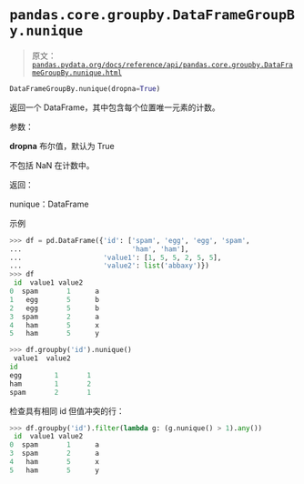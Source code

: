 # `pandas.core.groupby.DataFrameGroupBy.nunique`

> 原文：[`pandas.pydata.org/docs/reference/api/pandas.core.groupby.DataFrameGroupBy.nunique.html`](https://pandas.pydata.org/docs/reference/api/pandas.core.groupby.DataFrameGroupBy.nunique.html)

```py
DataFrameGroupBy.nunique(dropna=True)
```

返回一个 DataFrame，其中包含每个位置唯一元素的计数。

参数：

**dropna** 布尔值，默认为 True

不包括 NaN 在计数中。

返回：

nunique：DataFrame

示例

```py
>>> df = pd.DataFrame({'id': ['spam', 'egg', 'egg', 'spam',
...                           'ham', 'ham'],
...                    'value1': [1, 5, 5, 2, 5, 5],
...                    'value2': list('abbaxy')})
>>> df
 id  value1 value2
0  spam       1      a
1   egg       5      b
2   egg       5      b
3  spam       2      a
4   ham       5      x
5   ham       5      y 
```

```py
>>> df.groupby('id').nunique()
 value1  value2
id
egg        1       1
ham        1       2
spam       2       1 
```

检查具有相同 id 但值冲突的行：

```py
>>> df.groupby('id').filter(lambda g: (g.nunique() > 1).any())
 id  value1 value2
0  spam       1      a
3  spam       2      a
4   ham       5      x
5   ham       5      y 
```
